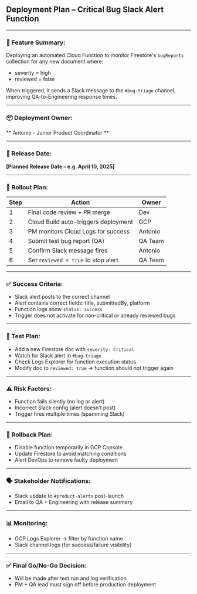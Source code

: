 ## Deployment Plan – Critical Bug Slack Alert Function

---

### 🧠 Feature Summary:
Deploying an automated Cloud Function to monitor Firestore's `bugReports` collection for any new document where:
- severity = high
- reviewed = false


When triggered, it sends a Slack message to the `#bug-triage` channel, improving QA-to-Engineering response times.

---

### 📦 Deployment Owner:
** Antonio - Junior Product Coordinator **

---

### 🚀 Release Date:
**[Planned Release Date – e.g. April 10, 2025]**

---

### 🔁 Rollout Plan:
| Step | Action | Owner |
|------|--------|-------|
| 1 | Final code review + PR merge | Dev |
| 2 | Cloud Build auto-triggers deployment | GCP |
| 3 | PM monitors Cloud Logs for success | Antonio |
| 4 | Submit test bug report (QA) | QA Team |
| 5 | Confirm Slack message fires | Antonio |
| 6 | Set `reviewed = true` to stop alert | QA Team |

---

### ✅ Success Criteria:
- Slack alert posts to the correct channel
- Alert contains correct fields: title, submittedBy, platform
- Function logs show `status: success`
- Trigger does not activate for non-critical or already reviewed bugs

---

### 🧪 Test Plan:
- Add a new Firestore doc with `severity: Critical`
- Watch for Slack alert in `#bug-triage`
- Check Logs Explorer for function execution status
- Modify doc to `reviewed: true` → function should not trigger again

---

### ⚠️ Risk Factors:
- Function fails silently (no log or alert)
- Incorrect Slack config (alert doesn’t post)
- Trigger fires multiple times (spamming Slack)

---

### 🔁 Rollback Plan:
- Disable function temporarily in GCP Console
- Update Firestore to avoid matching conditions
- Alert DevOps to remove faulty deployment

---

### 🗣️ Stakeholder Notifications:
- Slack update to `#product-alerts` post-launch
- Email to QA + Engineering with release summary

---

### 📊 Monitoring:
- GCP Logs Explorer → filter by function name
- Slack channel logs (for success/failure visibility)

---

### ✅ Final Go/No-Go Decision:
- Will be made after test run and log verification
- PM + QA lead must sign off before production deployment
